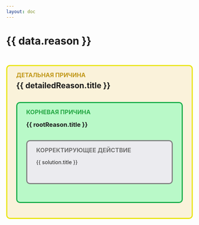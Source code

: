 ```yaml
---
layout: doc
---
```

<script setup lang="ts">
import { useData } from 'vitepress'
import { ref } from 'vue'

const data = ref({
    reason: 'Снижение расхода тепла в нижней части печи - приход в горн более восстановленного материала​',
    detailedReasons: [
        {
            title: 'Ввод в состав шихты шунгита',
            frequency: 5,
            rootReasons: [
                {
                    title: 'Высокая энтальпия и поверхностная энергия аморфного углерода приводят к большему выделению тепла нежели, чем при окислении углерода графита',
                    category: 2,
                    solutions: [
                        {
                            title: 'Подбор рудной нагрузки и состава комбинированного дутья с целью стабилизации ТСП, исходя из влияния изменений параметров КД на удельный расход кокса и производительность печи.'
                        }
                    ]
                }
            ]
        },
        {
            title: 'Снижение влажности кокса',
            frequency: 2,
            rootReasons: [
                {
                    title: 'Работа на нескольких видах кокса/изменение влаги кокса',
                    category: 1,
                    solutions: [
                        {
                            title: 'Подбор рудной нагрузки и состава комбинированного дутья с целью стабилизации ТСП, исходя из влияния изменений параметров КД, а также показателей качества кокса на удельный расход кокса и производительность.'
                        }
                    ]
                }
            ]
        },
        {
            title: 'Увеличение степени использования газа',
            frequency: 2,
            rootReasons: [
                {
                    title: 'Организация распределения газового потока по радиусу печи за счет параметров КД, системы загрузки, стабилизации фракционного состава шихты',
                    category: 1,
                    solutions: [
                        {
                            title: 'Подбор рудной нагрузки и состава комбинированного дутья с целью стабилизации ТСП, исходя из влияния изменений степени использования газа на удельный расход кокса.'
                        }
                    ]
                }
            ]
        },
    ]
})

console.log(useData())
</script>

<h1>{{ data.reason }}</h1>

<div v-for="detailedReason in data.detailedReasons" class="detailed-reason">
    <h2 :id="detailedReason.title"> {{ detailedReason.title }}​ </h2>
    <img :src="`../../assets/freq_${detailedReason.frequency}.svg`" />
    <div v-for="rootReason in detailedReason.rootReasons" class="root-reason">
        <h3>{{ rootReason.title }}​</h3>
        <img :src="`../../assets/category_${rootReason.category}.svg`" />
        <div v-for="solution in rootReason.solutions" class="solution">
            {{ solution.title }}
        </div>
    </div>
</div>

<style lang="scss">
    .vp-doc {
        h1 {
            background-color :#ffd0d0;
            border: 3px solid #ff6868;
            border-radius: 10px;
            padding: 2rem 1.5rem;
            &::before {
                position: absolute;
                top: 0.8rem;
                left: 1.5rem;
                font-size: 1.2rem;
                line-height: 1rem;
                font-weight: 700;
                content: 'ПРИЧИНА';
                color: #f66e6e;
                border-radius: 5px;
            }
        }
    }
    .detailed-reason {
        background-color: #eab30824;
        border: 3px solid #e9e500;
        border-radius: 10px;
        padding: 2.5rem 1.5rem;
        position: relative;
        margin-top: 3rem;
        &::before {
            position: absolute;
            top: 1rem;
            left: 1.5rem;
            font-size: 1rem;
            line-height: 1rem;
            font-weight: 700;
            text-transform: uppercase;
            color: #c19718;
            content: 'Детальная причина';
        }
        img {
            position: absolute;
            top: 0.5rem;
            right: 1.5rem;
            width: 3rem;
        }
        h2 {
            margin: 0;
            border: none;
            padding: 0;
            
        }
        .root-reason {
            position: relative;
            background-color: #b9f9c8;
            border: 3px solid #17ac48;
            border-radius: 10px;
            padding: 3rem 1.5rem;
            margin-top: 2rem;
            &::before {
                position: absolute;
                top: 1rem;
                left: 1.5rem;
                font-size: 1rem;
                line-height: 1rem;
                font-weight: 700;
                text-transform: uppercase;
                color: #26a845;
                content: 'корневая причина';
            }
            img {
                position: absolute;
                top: 0.5rem;
                right: 1rem;
                width: 2rem;
            }
            
            h3 {
                margin: 0;
            }
            .solution {
                position: relative;
                background-color: #ebebef;
                border: 3px solid #828282;
                border-radius: 10px;
                padding: 3rem 1.5rem;
                margin-top: 2rem;
                &::before {
                    content: 'корректирующее действие';
                    position: absolute;
                    top: 1rem;
                    left: 1.5rem;
                    font-size: 1rem;
                    line-height: 1rem;
                    font-weight: 700;
                    text-transform: uppercase;
                    color: #717171;
                }
            }

        }
    }
</style>
